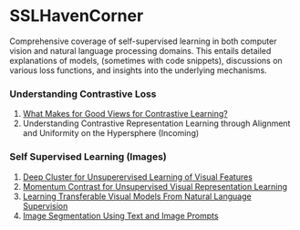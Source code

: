 # SSLHavenCorner
Comprehensive coverage of self-supervised learning in both computer vision and natural language processing domains. This entails detailed explanations of models, (sometimes with code snippets), discussions on various loss functions, and insights into the underlying mechanisms.</br>


### Understanding Contrastive Loss
1. [What Makes for Good Views for Contrastive Learning?](https://github.com/Varchita-Beena/SSLHavenCorner/blob/main/Understanding%20Contrastive%20Loss%20-%20Wing%201.md)
2. Understanding Contrastive Representation Learning through Alignment and Uniformity on the Hypersphere (Incoming)

### Self Supervised Learning (Images)
1. [Deep Cluster for Unsuperervised Learning of Visual Features](https://github.com/Varchita-Beena/SSLHavenCorner/blob/main/Deep%20Clustering.md)
2. [Momentum Contrast for Unsupervised Visual Representation Learning](https://github.com/Varchita-Beena/SSLHavenCorner/blob/main/Momentum%20contrast.md)
3. [Learning Transferable Visual Models From Natural Language Supervision](https://github.com/Varchita-Beena/SSLHavenCorner/blob/main/CLIP.md)
4. [Image Segmentation Using Text and Image Prompts]([Incoming](https://github.com/Varchita-Beena/SSLHavenCorner/blob/main/CLIP_Seg.md)https://github.com/Varchita-Beena/SSLHavenCorner/blob/main/CLIP_Seg.md)

